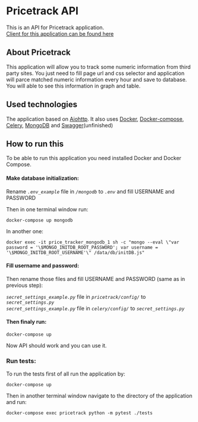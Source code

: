 # Pricetrack API
This is an API for Pricetrack application.<br>
[Client for this application can be found here](https://github.com/iamterec/pricetrack_ui)

## About Pricetrack
This application will allow you to track some numeric information from third party sites.
You just need to fill page url and css selector and application will parce matched numeric information every hour and save to database.
You will able to see this information in graph and table.

## Used technologies
The application based on [Aiohttp](https://github.com/aio-libs/aiohttp).
It also uses [Docker](https://www.docker.com/), [Docker-compose](https://github.com/docker/compose), [Celery](http://www.celeryproject.org/), [MongoDB](https://www.mongodb.com/) and [Swagger](https://github.com/swagger-api/swagger-ui)(unfinished)

## How to run this
To be able to run this application you need installed Docker and Docker Compose.

#### Make database initialization:
Rename *`.env_example`*  file in *`/mongodb`* to *`.env`* and fill USERNAME and PASSWORD<br>

Then in one terminal window run:
```shell
docker-compose up mongodb
```
In another one:
```shell
docker exec -it price_tracker_mongodb_1 sh -c "mongo --eval \"var password = '\$MONGO_INITDB_ROOT_PASSWORD'; var username = '\$MONGO_INITDB_ROOT_USERNAME'\" /data/db/initDB.js"
```


#### Fill username and password:
Then rename those files and fill USERNAME and PASSWORD (same as in previous step):<br>

*`secret_settings_example.py`* file in *`pricetrack/config/`* to *`secret_settings.py`*<br>
*`secret_settings_example.py`* file in *`celery/config/`* to *`secret_settings.py`*<br>

#### Then finaly run:
```shell
docker-compose up
```
Now API should work and you can use it.

### Run tests:
To run the tests first of all run the application by:
```shell
docker-compose up
```

Then in another terminal window navigate to the directory of the application and run:
```shell
docker-compose exec pricetrack python -m pytest ./tests
```
